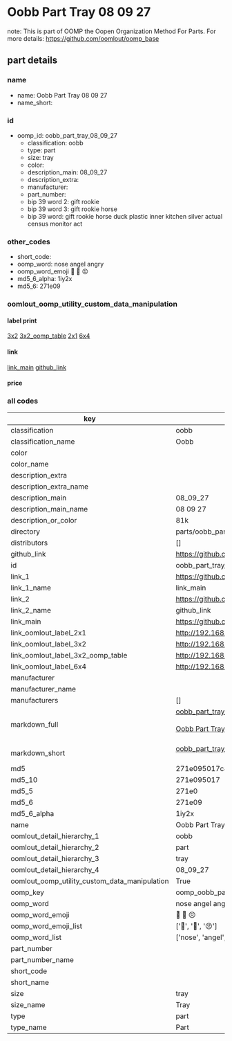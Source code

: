 # Oobb Part Tray 08 09 27  

note: This is part of OOMP the Oopen Organization Method For Parts. For more details: https://github.com/oomlout/oomp_base

##  part details





### name
* name: Oobb Part Tray 08 09 27
* name_short: 
### id
* oomp_id: oobb_part_tray_08_09_27
  * classification: oobb
  * type: part
  * size: tray
  * color: 
  * description_main: 08_09_27
  * description_extra: 
  * manufacturer: 
  * part_number: 
  * bip 39 word 2: gift rookie
  * bip 39 word 3: gift rookie horse
  * bip 39 word: gift rookie horse duck plastic inner kitchen silver actual census monitor act

### other_codes
* short_code: 
* oomp_word: nose angel angry
* oomp_word_emoji :nose: :angel: :angry:
* md5_6_alpha: 1iy2x
* md5_6: 271e09






### oomlout_oomp_utility_custom_data_manipulation
#### label print
[3x2](http://192.168.1.245:1112/?label=oomp%201iy2x)
[3x2_oomp_table](http://192.168.1.107:1112/?label=oomp%201iy2x)
[2x1](http://192.168.1.242:1112/?label=oomp%201iy2x)
[6x4](http://192.168.1.55:1112/?label=oomp%201iy2x)    

#### link

[link_main](https://github.com/oomlout/oomlout_oomp_current_version_messy/tree/main/parts/oobb_part_tray_08_09_27) [github_link](https://github.com/oomlout/oomlout_oomp_part_src/tree/main/parts/oobb_part_tray_08_09_27)                             

#### price







### all codes 
| key | value |  
| --- | --- |  
| classification | oobb |  
| classification_name | Oobb |  
| color |  |  
| color_name |  |  
| description_extra |  |  
| description_extra_name |  |  
| description_main | 08_09_27 |  
| description_main_name | 08 09 27 |  
| description_or_color | 81k |  
| directory | parts/oobb_part_tray_08_09_27 |  
| distributors | [] |  
| github_link | https://github.com/oomlout/oomlout_oomp_part_src/tree/main/parts/oobb_part_tray_08_09_27 |  
| id | oobb_part_tray_08_09_27 |  
| link_1 | https://github.com/oomlout/oomlout_oomp_current_version_messy/tree/main/parts/oobb_part_tray_08_09_27 |  
| link_1_name | link_main |  
| link_2 | https://github.com/oomlout/oomlout_oomp_part_src/tree/main/parts/oobb_part_tray_08_09_27 |  
| link_2_name | github_link |  
| link_main | https://github.com/oomlout/oomlout_oomp_current_version_messy/tree/main/parts/oobb_part_tray_08_09_27 |  
| link_oomlout_label_2x1 | http://192.168.1.242:1112/?label=oomp%201iy2x |  
| link_oomlout_label_3x2 | http://192.168.1.245:1112/?label=oomp%201iy2x |  
| link_oomlout_label_3x2_oomp_table | http://192.168.1.107:1112/?label=oomp%201iy2x |  
| link_oomlout_label_6x4 | http://192.168.1.55:1112/?label=oomp%201iy2x |  
| manufacturer |  |  
| manufacturer_name |  |  
| manufacturers | [] |  
| markdown_full | [oobb_part_tray_08_09_27](https://github.com/oomlout/oomlout_oomp_current_version_messy/tree/main/parts/oobb_part_tray_08_09_27)<br>[](https://github.com/oomlout/oomlout_oomp_current_version_messy/tree/main/parts/oobb_part_tray_08_09_27)<br>[Oobb Part Tray 08 09 27](https://github.com/oomlout/oomlout_oomp_current_version_messy/tree/main/parts/oobb_part_tray_08_09_27)<br><br> |  
| markdown_short | [oobb_part_tray_08_09_27](https://github.com/oomlout/oomlout_oomp_current_version_messy/tree/main/parts/oobb_part_tray_08_09_27)<br><br> |  
| md5 | 271e095017c8cf61d1d3043cdbaef30e |  
| md5_10 | 271e095017 |  
| md5_5 | 271e0 |  
| md5_6 | 271e09 |  
| md5_6_alpha | 1iy2x |  
| name | Oobb Part Tray 08 09 27 |  
| oomlout_detail_hierarchy_1 | oobb |  
| oomlout_detail_hierarchy_2 | part |  
| oomlout_detail_hierarchy_3 | tray |  
| oomlout_detail_hierarchy_4 | 08_09_27 |  
| oomlout_oomp_utility_custom_data_manipulation | True |  
| oomp_key | oomp_oobb_part_tray_08_09_27 |  
| oomp_word | nose angel angry |  
| oomp_word_emoji | :nose: :angel: :angry: |  
| oomp_word_emoji_list | [':nose:', ':angel:', ':angry:'] |  
| oomp_word_list | ['nose', 'angel', 'angry'] |  
| part_number |  |  
| part_number_name |  |  
| short_code |  |  
| short_name |  |  
| size | tray |  
| size_name | Tray |  
| type | part |  
| type_name | Part |  
